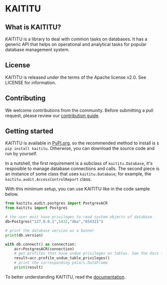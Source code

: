 # KAITITU

## What is KAITITU?

KAITITU is a library to deal with common tasks on databases.
It has a generic API that helps on operational and analytical tasks for popular database management system.

## License

KAITITU is released under the terms of the Apache license v2.0. See LICENSE for information.

## Contributing

We welcome contributions from the community. Before submitting a pull request, please review our [contribution guide](./CONTRIBUTING.md).

## Getting started

KAITITU is available in [PyPI.org](https://pypi.org/), so the recommended method to install is `$ pip install kaititu`. Otherwise, you can download the source code and run by yourself.

In a nutshell, the first requirement is a subclass of `kaititu.Database`, it's resposible to manage database connections and calls.
The second piece is an instance of some class that uses `kaititu.Database`; for example, the `kaititu.audit.AccessControlReport` class.

With this minimum setup, you can use KAITITU like in the code sample below.

```python
from kaititu.audit.postgres import PostgresACR
from kaititu import Postgres

# the user must have privileges to read system objects of database
db=Postgres("127.0.0.1",5432,"dba","654321")

# print the database version as a banner 
print(db.version)

with db.connect() as connection:
    acr=PostgresACR(connection)
    # get profiles that have undue privileges on tables. See the docs for detail.
    result=acr.profile_undue_table_privileges()
    # print the corresponding polars.DataFrame
    print(result)
```

To better understanding KAITITU, read the [documentation](https://silverlayer.github.io/kaititu).